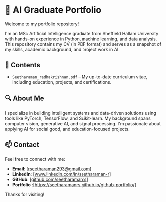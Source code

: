 # 🧠 AI Graduate Portfolio

Welcome to my portfolio repository!

I'm an MSc Artificial Intelligence graduate from Sheffield Hallam University with hands-on experience in Python, machine learning, and data analysis. This repository contains my CV (in PDF format) and serves as a snapshot of my skills, academic background, and project work in AI.

## 📄 Contents

- `Seetharaman_radhakrishnan.pdf` – My up-to-date curriculum vitae, including education, projects, and certifications.

## 🔍 About Me

I specialize in building intelligent systems and data-driven solutions using tools like PyTorch, TensorFlow, and Scikit-learn. My background spans computer vision, generative AI, and signal processing. I'm passionate about applying AI for social good, and education-focused projects.

## 📫 Contact

Feel free to connect with me:

- **Email**: [rseetharaman293@gmail.com]  
- **LinkedIn**: [www.linkedin.com/in/seetharaman-r]  
- **GitHub**: [[github.com/seetharamanrs](https://github.com/Seetharamanrs)]
- **Portfolio** :[https://seetharamanrs.github.io/github-portfolio/]


Thanks for visiting!

